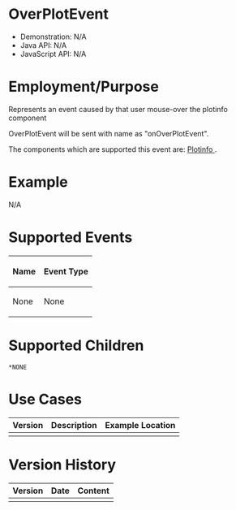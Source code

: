 

# OverPlotEvent

- Demonstration: N/A
- Java API: N/A
- JavaScript API: N/A

# Employment/Purpose

Represents an event caused by that user mouse-over the plotinfo
component

OverPlotEvent will be sent with name as "onOverPlotEvent".

The components which are supported this event are: [ Plotinfo ]({{site.baseurl}}/zk_component_ref/timeplot/plotinfo).

# Example

N/A

# Supported Events

<table>
<thead>
<tr class="header">
<th><center>
<p>Name</p>
</center></th>
<th><center>
<p>Event Type</p>
</center></th>
</tr>
</thead>
<tbody>
<tr class="odd">
<td><p>None</p></td>
<td><p>None</p></td>
</tr>
</tbody>
</table>

# Supported Children

`*NONE`

# Use Cases

| Version | Description | Example Location |
|---------|-------------|------------------|
|         |             |                  |

# Version History



| Version | Date | Content |
|---------|------|---------|
|         |      |         |


